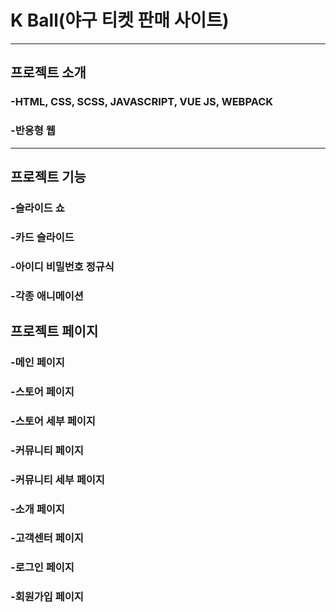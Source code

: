 # K Ball(야구 티켓 판매 사이트)

<hr/>

## 프로젝트 소개

### -HTML, CSS, SCSS, JAVASCRIPT, VUE JS, WEBPACK
### -반응형 웹

<hr/>

## 프로젝트 기능

### -슬라이드 쇼
### -카드 슬라이드
### -아이디 비밀번호 정규식
### -각종 애니메이션

## 프로젝트 페이지

### -메인 페이지
### -스토어 페이지
### -스토어 세부 페이지
### -커뮤니티 페이지
### -커뮤니티 세부 페이지
### -소개 페이지
### -고객센터 페이지
### -로그인 페이지
### -회원가입 페이지
